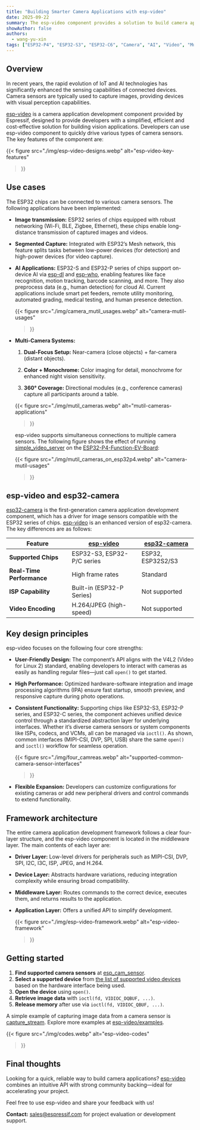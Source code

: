 ```yaml
---
title: "Building Smarter Camera Applications with esp-video"
date: 2025-09-22
summary: The esp-video component provides a solution to build camera applications on the ESP32 chips. This article will introduce the esp-video component, how to use it, and will give an overview of the framework around it.
showAuthor: false
authors:
  - wang-yu-xin
tags: ["ESP32-P4", "ESP32-S3", "ESP32-C6", "Camera", "AI", "Video", "Multimedia"]
---
```


## Overview

In recent years, the rapid evolution of IoT and AI technologies has significantly enhanced the sensing capabilities of connected devices. Camera sensors are typically used to capture images, providing devices with visual perception capabilities.

[esp-video](https://github.com/espressif/esp-video-components/tree/master/esp_video) is a camera application development component provided by Espressif, designed to provide developers with a simplified, efficient and cost-effective solution for building vision applications. Developers can use esp-video component to quickly drive various types of camera sensors. The key features of the component are:

{{< figure
  src="./img/esp-video-designs.webp"
  alt="esp-video-key-features"
>}}

## Use cases

The ESP32 chips can be connected to various camera sensors. The following applications have been implemented:

- **Image transmission:** ESP32 series of chips equipped with robust networking (Wi-Fi, BLE, Zigbee, Ethernet), these chips enable long-distance transmission of captured images and videos.

- **Segmented Capture:** Integrated with ESP32’s Mesh network, this feature splits tasks between low-power devices (for detection) and high-power devices (for video capture).

- **AI Applications:** ESP32-S and ESP32-P series of chips support on-device AI via [esp-dl](https://github.com/espressif/esp-dl) and [esp-who](https://github.com/espressif/esp-who), enabling features like face recognition, motion tracking, barcode scanning, and more. They also preprocess data (e.g., human detection) for cloud AI. Current applications include smart pet feeders, remote utility monitoring, automated grading, medical testing, and human presence detection.

  {{< figure
    src="./img/camera_mutil_usages.webp"
    alt="camera-mutil-usages"
  >}}

- **Multi-Camera Systems:**

  1. **Dual-Focus Setup:** Near-camera (close objects) + far-camera (distant objects).

  2. **Color + Monochrome:** Color imaging for detail, monochrome for enhanced night vision sensitivity.

  3. **360° Coverage:** Directional modules (e.g., conference cameras) capture all participants around a table.

  {{< figure
    src="./img/mutil_cameras.webp"
    alt="mutil-cameras-applications"
  >}}

  esp-video supports simultaneous connections to multiple camera sensors. The following figure shows the effect of running [simple_video_server](https://github.com/espressif/esp-video-components/tree/master/esp_video/examples/simple_video_server) on the [ESP32-P4-Function-EV-Board](https://docs.espressif.com/projects/esp-dev-kits/en/latest/esp32p4/esp32-p4-function-ev-board/index.html):

  {{< figure
    src="./img/mutil_cameras_on_esp32p4.webp"
    alt="camera-mutil-usages"
  >}}

## esp-video and esp32-camera

[esp32-camera](https://github.com/espressif/esp32-camera) is the first-generation camera application development component, which has a driver for image sensors compatible with the ESP32 series of chips. [esp-video](https://github.com/espressif/esp-video-components/tree/master/esp_video) is an enhanced version of esp32-camera. The key differences are as follows:

| Feature                   | [esp-video](https://github.com/espressif/esp-video-components/tree/master/esp_video) | [esp32-camera](https://github.com/espressif/esp32-camera) |
| ------------------------- | ------------------------------------------------------------ | --------------------------------------------------------- |
| **Supported Chips**       | ESP32-S3, ESP32-P/C series                                    | ESP32, ESP32S2/S3                                         |
| **Real-Time Performance** | High frame rates                                             | Standard                                                  |
| **ISP Capability**        | Built-in (ESP32-P Series)                                    | Not supported                                             |
| **Video Encoding**        | H.264/JPEG (high-speed)                                      | Not supported                                             |

## Key design principles

esp-video focuses on the following four core strengths:

- **User-Friendly Design:** The component’s API aligns with the V4L2 (Video for Linux 2) standard, enabling developers to interact with cameras as easily as handling regular files—just call `open()` to get started.
- **High Performance:** Optimized hardware-software integration and image processing algorithms (IPA) ensure fast startup, smooth preview, and responsive capture during photo operations.
- **Consistent Functionality:** Supporting chips like ESP32-S3, ESP32-P series, and ESP32-C series, the component achieves unified device control through a standardized abstraction layer for underlying interfaces. Whether it’s diverse camera sensors or system components like ISPs, codecs, and VCMs, all can be managed via `ioctl()`. As shown, common interfaces (MIPI-CSI, DVP, SPI, USB) share the same `open()` and `ioctl()` workflow for seamless operation.

  {{< figure
    src="./img/four_camreas.webp"
    alt="supported-common-camera-sensor-interfaces"
  >}}

- **Flexible Expansion:** Developers can customize configurations for existing cameras or add new peripheral drivers and control commands to extend functionality.

## Framework architecture

The entire camera application development framework follows a clear four-layer structure, and the esp-video component is located in the middleware layer. The main contents of each layer are:

- **Driver Layer:** Low-level drivers for peripherals such as MIPI-CSI, DVP, SPI, I2C, I3C, ISP, JPEG, and H.264.
- **Device Layer:** Abstracts hardware variations, reducing integration complexity while ensuring broad compatibility.
- **Middleware Layer:** Routes commands to the correct device, executes them, and returns results to the application. 
- **Application Layer:** Offers a unified API to simplify development.

  {{< figure
    src="./img/esp-video-framework.webp"
    alt="esp-video-framework"
  >}}

## Getting started

1. **Find supported camera sensors** at [esp_cam_sensor](https://github.com/espressif/esp-video-components/tree/master/esp_cam_sensor).
2. **Select a supported device** from [the list of supported video devices](https://github.com/espressif/esp-video-components/tree/master/esp_video#video-device) based on the hardware interface being used.
3. **Open the device** using `open()`.
4. **Retrieve image data** with `ioctl(fd, VIDIOC_DQBUF, ...)`.
4. **Release memory** after use via `ioctl(fd, VIDIOC_QBUF, ...)`.

A simple example of capturing image data from a camera sensor is [capture_stream](https://github.com/espressif/esp-video-components/tree/master/esp_video/examples/capture_stream). Explore more examples at [esp-video/examples](https://github.com/espressif/esp-video-components/tree/master/esp_video/examples).

  {{< figure
    src="./img/codes.webp"
    alt="esp-video-codes"
  >}}

## Final thoughts

Looking for a quick, reliable way to build camera applications? [esp-video](https://github.com/espressif/esp-video-components/tree/master/esp_video) combines an intuitive API with strong community backing—ideal for accelerating your project.

Feel free to use esp-video and share your feedback with us!

**Contact:** sales@espressif.com for project evaluation or development support.
